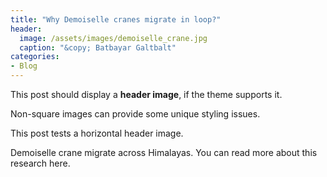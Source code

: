 ```yaml
---
title: "Why Demoiselle cranes migrate in loop?"
header:
  image: /assets/images/demoiselle_crane.jpg
  caption: "&copy; Batbayar Galtbalt"
categories: 
- Blog   
---
```


This post should display a **header image**, if the theme supports it.

Non-square images can provide some unique styling issues.

This post tests a horizontal header image.

Demoiselle crane migrate across Himalayas. 
You can read more about this research here.